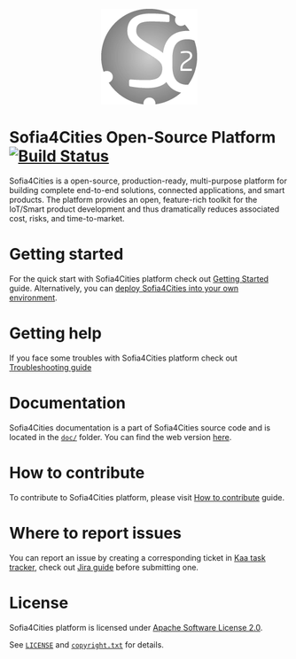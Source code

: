 <p align="center">
  <a src='https://www.select4cities.com/'>
    <img src='img/s4c_grisdegradado.png'/>
  </a>
</p>

Sofia4Cities Open-Source Platform [![Build Status](http://sofia2-devops.westeurope.cloudapp.azure.com/jenkins/buildStatus/icon?job=select4cities/develop)](http://sofia2-devops.westeurope.cloudapp.azure.com/jenkins/view/SELECT4CITIES/job/select4cities/job/develop/)
============================

Sofia4Cities is a open-source, production-ready, multi-purpose platform for building complete end-to-end solutions, connected applications, and smart products. 
The platform provides an open, feature-rich toolkit for the IoT/Smart product development and thus dramatically reduces associated cost, risks, and time-to-market. 

# Getting started

For the quick start with Sofia4Cities platform check out [Getting Started](http://XXX/getting-started/) guide.
Alternatively, you can [deploy Sofia4Cities into your own environment](http://XXX.github.io/sofia4cities/docs/Administration-guide/System-installation/Single-node-installation/).

# Getting help

If you face some troubles with Sofia4Cities platform check out [Troubleshooting guide](http://XXX.github.io/sofia4cities/docs/Administration-guide/Troubleshooting/)

# Documentation

Sofia4Cities documentation is a part of Sofia4Cities source code and is located in the [`doc/`](doc) folder. You can find the web version [here](http://XXX.github.io/sofia4cities/).

# How to contribute

To contribute to Sofia4Cities platform, please visit [How to contribute](http://XXX.github.io/sofia4cities/docs/v0.10.0Customization-guide/How-to-contribute/) guide.

# Where to report issues

You can report an issue by creating a corresponding ticket in [Kaa task tracker](http://jira.sofia4cities.org/browse/sofia4cities/), 
check out [Jira guide](http://XXX.github.io/sofia4cities/docs/Customization-guide/How-to-contribute/Jira-guide/) before submitting one.

# License

Sofia4Cities platform is licensed under [Apache Software License 2.0](http://www.apache.org/licenses/LICENSE-2.0).

See [`LICENSE`](LICENSE) and [`copyright.txt`](copyright.txt) for details.
